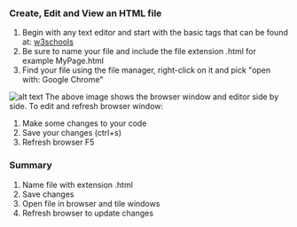 ### Create, Edit and View an HTML file
1. Begin with any text editor and start with the basic tags that can be found at: [w3schools](https://www.w3schools.com/html/html_basic.asp)
2. Be sure to name your file and include the file extension .html for example MyPage.html
3. Find your file using the file manager, right-click on it and pick "open with: Google Chrome"

![alt text](https://github.com/ktamerl4/IT1150-Spring19/blob/master/images/CreateEditView.PNG "Browser and Editor views of HTML file")
The above image shows the browser window and editor side by side. To edit and refresh browser window:
1. Make some changes to your code
2. Save your changes (ctrl+s)
3. Refresh browser F5

### Summary
1. Name file with extension .html
2. Save changes
3. Open file in browser and tile windows
4. Refresh browser to update changes

